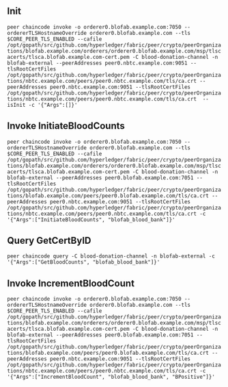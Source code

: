 ## Init

``` peer chaincode invoke -o orderer0.blofab.example.com:7050 --ordererTLSHostnameOverride orderer0.blofab.example.com --tls $CORE_PEER_TLS_ENABLED --cafile /opt/gopath/src/github.com/hyperledger/fabric/peer/crypto/peerOrganizations/blofab.example.com/orderers/orderer0.blofab.example.com/msp/tlscacerts/tlsca.blofab.example.com-cert.pem -C blood-donation-channel -n blofab-external --peerAddresses peer0.nbtc.example.com:9051 --tlsRootCertFiles /opt/gopath/src/github.com/hyperledger/fabric/peer/crypto/peerOrganizations/nbtc.example.com/peers/peer0.nbtc.example.com/tls/ca.crt --peerAddresses peer0.nbtc.example.com:9051 --tlsRootCertFiles /opt/gopath/src/github.com/hyperledger/fabric/peer/crypto/peerOrganizations/nbtc.example.com/peers/peer0.nbtc.example.com/tls/ca.crt  --isInit -c '{"Args":[]}' ```

## Invoke InitiateBloodCounts

<!-- AddCert(ctx contractapi.TransactionContextInterface, certID string, hash string, holder string, dateTime string, url string, status string) -->

``` peer chaincode invoke -o orderer0.blofab.example.com:7050 --ordererTLSHostnameOverride orderer0.blofab.example.com --tls $CORE_PEER_TLS_ENABLED --cafile /opt/gopath/src/github.com/hyperledger/fabric/peer/crypto/peerOrganizations/blofab.example.com/orderers/orderer0.blofab.example.com/msp/tlscacerts/tlsca.blofab.example.com-cert.pem -C blood-donation-channel -n blofab-external --peerAddresses peer0.blofab.example.com:7051 --tlsRootCertFiles /opt/gopath/src/github.com/hyperledger/fabric/peer/crypto/peerOrganizations/blofab.example.com/peers/peer0.blofab.example.com/tls/ca.crt --peerAddresses peer0.nbtc.example.com:9051 --tlsRootCertFiles /opt/gopath/src/github.com/hyperledger/fabric/peer/crypto/peerOrganizations/nbtc.example.com/peers/peer0.nbtc.example.com/tls/ca.crt -c '{"Args":["InitiateBloodCounts", "blofab_blood_bank"]}' ```

## Query GetCertByID

<!-- GetCertByID(ctx contractapi.TransactionContextInterface, certID string) -->

``` peer chaincode query -C blood-donation-channel -n blofab-external -c '{"Args":["GetBloodCounts", "blofab_blood_bank"]}' ```

## Invoke IncrementBloodCount 

``` peer chaincode invoke -o orderer0.blofab.example.com:7050 --ordererTLSHostnameOverride orderer0.blofab.example.com --tls $CORE_PEER_TLS_ENABLED --cafile /opt/gopath/src/github.com/hyperledger/fabric/peer/crypto/peerOrganizations/blofab.example.com/orderers/orderer0.blofab.example.com/msp/tlscacerts/tlsca.blofab.example.com-cert.pem -C blood-donation-channel -n blofab-external --peerAddresses peer0.blofab.example.com:7051 --tlsRootCertFiles /opt/gopath/src/github.com/hyperledger/fabric/peer/crypto/peerOrganizations/blofab.example.com/peers/peer0.blofab.example.com/tls/ca.crt --peerAddresses peer0.nbtc.example.com:9051 --tlsRootCertFiles /opt/gopath/src/github.com/hyperledger/fabric/peer/crypto/peerOrganizations/nbtc.example.com/peers/peer0.nbtc.example.com/tls/ca.crt -c '{"Args":["IncrementBloodCount", "blofab_blood_bank", "BPositive"]}' ```